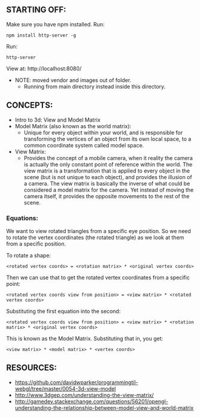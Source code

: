 ## STARTING OFF:

Make sure you have npm installed.
Run:
```
npm install http-server -g
```

Run:
```
http-server
```

View at: http://localhost:8080/

* NOTE: moved vendor and images out of folder.
  * Running from main directory instead inside this directory.

## CONCEPTS:

* Intro to 3d: View and Model Matrix
* Model Matrix (also known as the world matrix):
  * Unique for every object within your world, and is responsible for transforming the vertices of an object from its own local space, to a common coordinate system called model space.
* View Matrix:
  * Provides the concept of a mobile camera, when it reality the camera is actually the only constant point of reference within the world. The view matrix is a transformation that is applied to every object in the scene (but is not unique to each object), and provides the illusion of a camera. The view matrix is basically the inverse of what could be considered a model matrix for the camera. Yet instead of moving the camera itself, it provides the opposite movements to the rest of the scene.

### Equations:
We want to view rotated triangles from a specific eye position. So we need to rotate the
vertex coordinates (the rotated triangle) as we look at them from a specific position.

To rotate a shape:
```
<rotated vertex coords> = <rotation matrix> * <original vertex coords>
```

Then we can use that to get the rotated vertex coordinates from a specific point:
```
<rotated vertex coords view from position> = <view matrix> * <rotated vertex coords>
```

Substituting the first equation into the second:
```
<rotated vertex coords view from position> = <view matrix> * <rotation matrix> * <original vertex coords>
```

This is known as the Model Matrix. Substituting that in, you get:
```
<view matrix> * <model matrix> * <vertex coords>
```

## RESOURCES:

* https://github.com/davidwparker/programmingtil-webgl/tree/master/0054-3d-view-model
* http://www.3dgep.com/understanding-the-view-matrix/
* http://gamedev.stackexchange.com/questions/56201/opengl-understanding-the-relationship-between-model-view-and-world-matrix
